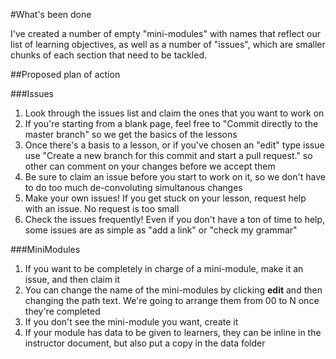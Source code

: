#What's been done

I've created a number of empty "mini-modules" with names that reflect our list of learning objectives, as well as a number of "issues", which are smaller chunks of each section that need to be tackled. 

##Proposed plan of action

###Issues
  1. Look through the issues list and claim the ones that you want to work on
  2. If you're starting from a blank page, feel free to "Commit directly to the master branch" so we get the basics of the lessons
  3. Once there's a basis to a lesson, or if you've chosen an "edit" type issue use "Create a new branch for this commit and start a pull request." so other can comment on your changes before we accept them
  4. Be sure to claim an issue before you start to work on it, so we don't have to do too much de-convoluting simultanous changes
  5. Make your own issues! If you get stuck on your lesson, request help with an issue. No request is too small
  6. Check the issues frequently! Even if you don't have a ton of time to help, some issues are as simple as "add a link" or "check my grammar"

###MiniModules
  1. If you want to be completely in charge of a mini-module, make it an issue, and then claim it
  2. You can change the name of the mini-modules by clicking **edit** and then changing the path text. We're going to arrange them from 00 to N once they're completed
  3. If you don't see the mini-module you want, create it
  4. If your module has data to be given to learners, they can be inline in the instructor document, but also put a copy in the data folder
